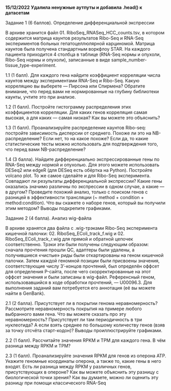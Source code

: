 **15/12/2022**
**Удалила ненужные аутпуты и добавила .head() к датасетам**




Задание 1 (6 баллов). Определение дифференциальной экспрессии

В архиве хранится файл 01. RiboSeq_RNASeq_HCC_counts.tsv, в
котором содержится матрица каунтов результатов Ribo-Seq и RNA-Seq
экспериментов больных гепатоцеллюлярной карциномой. Матрица каунтов
была получена стандартным воркфлоу STAR. На каждого пациента приходится
4 столбца в таблице (RNA-Seq нормы и опухоли, Ribo-Seq нормы и опухоли),
записанные в виде sample_number-tissue_type-experiment.

1.1 (1 балл). Для каждого гена найдите коэффициент корреляции числа
каунтов между экспериментами RNA-Seq и Ribo-Seq. Какую корреляцию вы
выберете — Пирсона или Спирмена? Обратите внимание, что перед вами не
нормированные на глубину библиотеки каунты, учтите это при анализе.

1.2 (1 балл). Постройте гистограмму распределения этих
коэффициентов корреляции. Для каких генов корреляция самая высокая, а
для каких — самая низкая? Как вы можете это объяснить?

1.3 (1 балл). Проанализируйте распределение каунтов Ribo-seq:
постройте зависимость дисперсии от среднего. Похоже ли это на
NB-распределение? Если нет, то на какое похоже? Если да, то какие
статистические тесты можно использовать для подтверждения того, что перед
вами NB-распределение?

1.4 (3 балла). Найдите дифференциально экспрессированные гены по
RNA-Seq между нормой и опухолью. Для этого можете использовать DESeq2
или edgeR (для DESeq есть обёртка на Python). Постройте volcano plot. То же
самое сделайте и для Ribo-Seq эксперимента. Совпадают ли результаты
дифференциальной экспрессии? Какие гены оказались значимо различны по
экспрессии в одном случае, а какие — в другом? Проведите похожий анализ,
только с поиском генов с разницей в эффективности трансляции (~ method +
condition + method:condition). Что вы скажете о наборе генов, который
вы получили этим методом? Выводы подкрепите графиками.



Задание 2 (4 балла). Анализ wig-файла

В архиве хранятся два файла с .wig-трэками Ribo-Seq эксперимента
кишечной палочки: 02. RiboSeq_EColi_track_f.wig и 02.
RiboSeq_EColi_track_r.wig для прямой и обратной цепочек
соответственно. Трэки эти были получены следующим образом: сначала
прочтения прошли QC, адаптеры были удалены, а получившиеся «чистые»
риды были откартированы на геном кишечной палочки. Затем каждой
геномной позиции были присвоены значения, соответствующие числу
3’-концов прочтений, был определён оффсет для определения P-сайта, после
чего скорректированные на этот оффсет значения и были записаны в
wig-файл. Референсный геном, использовавшийся в ходе обработки
прочтений, — U00096.3. Для выполнения заданий вам потребуется его
аннотация (её вы можете найти в GenBank).

2.1 (2 балла). Присутствует ли в покрытии генома неравномерность?
Рассмотрите неравномерность покрытия на примере любого выбранного вами
гена. Что вы можете сказать про эту неравномерность? Присутствует ли там
периодичность в три нуклеотида? А если взять среднее по большому
количеству генов (взяв за точку отсчёта старт-кодон)? Выводы
проиллюстрируйте графиками.

2.2 (1 балл). Рассчитайте значения RPKM и TPM для каждого гена. В чём
разница между RPKM и TPM?

2.3 (1 балл). Проанализируйте значения RPKM для генов из оперона ATP.
Укажите геномные координаты оперона, а также то, какие гены в него входят.
Есть ли разница между RPKM у различных генов, присутствующих в опероне?
Как вы можете объяснить эту разницу с биологической точки зрения? Как вы
думаете, можно ли оценить эту разницу при помощи классического RNA-Seq
